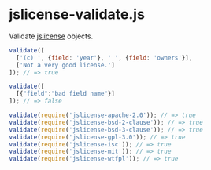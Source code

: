 jslicense-validate.js
=====================

Validate [jslicense][jslicense] objects.

<!--js var validate = require('./'); -->

```js
validate([
  ['(c) ', {field: 'year'}, ' ', {field: 'owners'}],
  ['Not a very good license.']
]); // => true

validate([
  [{"field":"bad field name"}]
]); // => false

validate(require('jslicense-apache-2.0')); // => true
validate(require('jslicense-bsd-2-clause')); // => true
validate(require('jslicense-bsd-3-clause')); // => true
validate(require('jslicense-gpl-3.0')); // => true
validate(require('jslicense-isc')); // => true
validate(require('jslicense-mit')); // => true
validate(require('jslicense-wtfpl')); // => true
```

[jslicense]: http://jslicense.org
